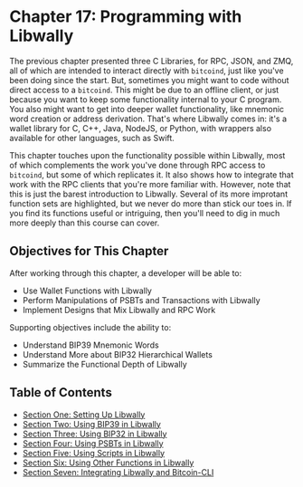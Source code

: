 # Chapter 17: Programming with Libwally

The previous chapter presented three C Libraries, for RPC, JSON, and ZMQ, all of which are intended to interact directly with `bitcoind`, just like you've been doing since the start. But, sometimes you might want to code without direct access to a `bitcoind`. This might be due to an offline client, or just because you want to keep some functionality internal to your C program. You also might want to get into deeper wallet functionality, like mnemonic word creation or address derivation. That's where Libwally comes in: it's a wallet library for C, C++, Java, NodeJS, or Python, with wrappers also available for other languages, such as Swift.

This chapter touches upon the functionality possible within Libwally, most of which complements the work you've done through RPC access to `bitcoind`, but some of which replicates it. It also shows how to integrate that work with the RPC clients that you're more familiar with. However, note that this is just the barest introduction to Libwally. Several of its more improtant function sets are highlighted, but we never do more than stick our toes in. If you find its functions useful or intriguing, then you'll need to dig in much more deeply than this course can cover.

## Objectives for This Chapter

After working through this chapter, a developer will be able to:

   * Use Wallet Functions with Libwally
   * Perform Manipulations of PSBTs and Transactions with Libwally
   * Implement Designs that Mix Libwally and RPC Work
   
Supporting objectives include the ability to:

  * Understand BIP39 Mnemonic Words
  * Understand More about BIP32 Hierarchical Wallets
  * Summarize the Functional Depth of Libwally
   
## Table of Contents

  * [Section One: Setting Up Libwally](17_1_Setting_Up_Libwally.md)
  * [Section Two: Using BIP39 in Libwally](17_2_Using_BIP39_in_Libwally.md)
  * [Section Three: Using BIP32 in Libwally](17_3_Using_BIP32_in_Libwally.md)
  * [Section Four: Using PSBTs in Libwally](17_4_Using_PSBTs_in_Libwally.md) 
  * [Section Five: Using Scripts in Libwally](17_5_Using_Scripts_in_Libwally.md)
  * [Section Six: Using Other Functions in Libwally](17_6_Using_Other_Functions_in_Libwally.md)
  * [Section Seven: Integrating Libwally and Bitcoin-CLI](17_7_Integrating_Libwally_and_Bitcoin-CLI.md)
